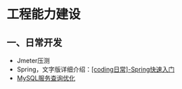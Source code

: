 # 工程能力建设 

## 一、日常开发  

- Jmeter压测
- Spring，文字版详细介绍：[[coding日常]-Spring快速入门](https://zhuanlan.zhihu.com/p/411553672)
- [MySQL服务查询优化](https://zhuanlan.zhihu.com/p/344215738)  
